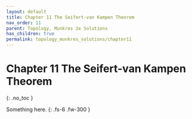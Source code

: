 ```yaml
---
layout: default
title: Chapter 11 The Seifert-van Kampen Theorem
nav_order: 11
parent: Topology, Munkres 2e Solutions
has_children: true
permalink: topology_munkres_solutions/chapter11
---
```


# Chapter 11 The Seifert-van Kampen Theorem
{: .no_toc }

Something here.
{: .fs-6 .fw-300 }
